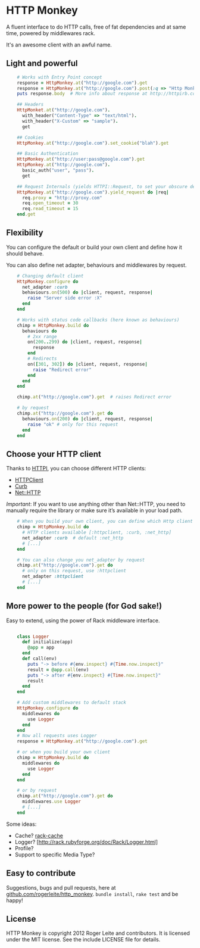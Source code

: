 # HTTP Monkey

A fluent interface to do HTTP calls, free of fat dependencies and at same time, powered by middlewares rack.

It's an awesome client with an awful name.

## Light and powerful

``` ruby
    # Works with Entry Point concept
    response = HttpMonkey.at("http://google.com").get
    response = HttpMonkey.at("http://google.com").post(:q => "Http Monkey!")
    puts response.body  # More info about response at http://httpirb.com/#responses

    ## Headers
    HttpMonket.at("http://google.com").
      with_header("Content-Type" => "text/html").
      with_header("X-Custom" => "sample").
      get

    ## Cookies
    HttpMonkey.at("http://google.com").set_cookie("blah").get

    ## Basic Authentication
    HttpMonkey.at("http://user:pass@google.com").get
    HttpMonkey.at("http://google.com").
      basic_auth("user", "pass").
      get

    ## Request Internals (yields HTTPI::Request, to set your obscure desires)
    HttpMonkey.at("http://google.com").yield_request do |req|
      req.proxy = "http://proxy.com"
      req.open_timeout = 30
      req.read_timeout = 15
    end.get
```

## Flexibility

You can configure the default or build your own client and define how it should behave.

You can also define net adapter, behaviours and middlewares by request.

``` ruby
    # Changing default client
    HttpMonkey.configure do
      net_adapter :curb
      behaviours.on(500) do |client, request, response|
        raise "Server side error :X"
      end
    end

    # Works with status code callbacks (here known as behaviours)
    chimp = HttpMonkey.build do
      behaviours do
        # 2xx range
        on(200..299) do |client, request, response|
          response
        end
        # Redirects
        on([301, 302]) do |client, request, response|
          raise "Redirect error"
        end
      end
    end

    chimp.at("http://google.com").get  # raises Redirect error

    # by request
    chimp.at("http://google.com").get do
      behaviours.on(200) do |client, request, response|
        raise "ok" # only for this request
      end
    end
```

## Choose your HTTP client

Thanks to [HTTPI](http://httpirb.com/), you can choose different HTTP clients:

* [HTTPClient](http://rubygems.org/gems/httpclient)
* [Curb](http://rubygems.org/gems/curb)
* [Net::HTTP](http://ruby-doc.org/stdlib/libdoc/net/http/rdoc)

*Important*: If you want to use anything other than Net::HTTP, you need to manually require the library or make sure it’s available in your load path.

``` ruby
    # When you build your own client, you can define which Http client to use.
    chimp = HttpMonkey.build do
      # HTTP clients available [:httpclient, :curb, :net_http]
      net_adapter :curb  # default :net_http
      # [...]
    end

    # You can also change you net_adapter by request
    chimp.at("http://google.com").get do
      # only on this request, use :httpclient
      net_adapter :httpclient
      # [...]
    end
```

## More power to the people (for God sake!)

Easy to extend, using the power of Rack middleware interface.

``` ruby

    class Logger
      def initialize(app)
        @app = app
      end
      def call(env)
        puts "-> before #{env.inspect} #{Time.now.inspect}"
        result = @app.call(env)
        puts "-> after #{env.inspect} #{Time.now.inspect}"
        result
      end
    end

    # Add custom middlewares to default stack
    HttpMonkey.configure do
      middlewares do
        use Logger
      end
    end
    # Now all requests uses Logger
    response = HttpMonkey.at("http://google.com").get

    # or when you build your own client
    chimp = HttpMonkey.build do
      middlewares do
        use Logger
      end
    end

    # or by request
    chimp.at("http://google.com").get do
      middlewares.use Logger
      # [...]
    end
```

Some ideas:

* Cache? [rack-cache](https://github.com/rtomayko/rack-cache)
* Logger? [http://rack.rubyforge.org/doc/Rack/Logger.html]
* Profile?
* Support to specific Media Type?

## Easy to contribute

Suggestions, bugs and pull requests, here at [github.com/rogerleite/http_monkey](http://github.com/rogerleite/http_monkey).
`bundle install`, `rake test` and be happy!

## License

HTTP Monkey is copyright 2012 Roger Leite and contributors. It is licensed under the MIT license. See the include LICENSE file for details.
